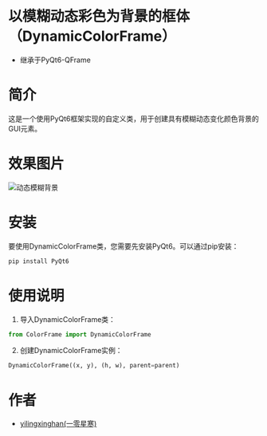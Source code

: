 # 以模糊动态彩色为背景的框体（DynamicColorFrame）
- 继承于PyQt6-QFrame

# 简介
这是一个使用PyQt6框架实现的自定义类，用于创建具有模糊动态变化颜色背景的GUI元素。

# 效果图片
![动态模糊背景](https://github.com/yilingxinghan/PyQt6-ColorFrame/blob/main/1.gif)

# 安装
要使用DynamicColorFrame类，您需要先安装PyQt6。可以通过pip安装：
```bash
pip install PyQt6
```

# 使用说明
1. 导入DynamicColorFrame类：
```python
from ColorFrame import DynamicColorFrame
```
2. 创建DynamicColorFrame实例：
```python
DynamicColorFrame((x, y), (h, w), parent=parent)
```

# 作者
- [yilingxinghan(一零星寒)](https://github.com/yilingxinghan)
